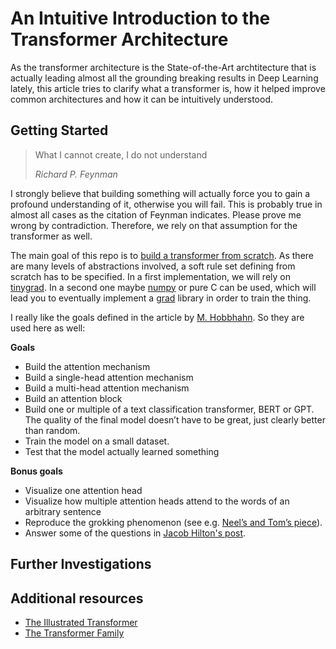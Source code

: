 # An Intuitive Introduction to the Transformer Architecture

As the transformer architecture is the State-of-the-Art archtitecture that is actually leading almost all the 
grounding breaking results in Deep Learning lately, this article tries to clarify what a transformer is, how it helped improve 
common architectures and how it can be intuitively understood.

## Getting Started

> What I cannot create, I do not understand
> 
> <cite>Richard P. Feynman</cite>

I strongly believe that building something will actually force you to gain a profound understanding of it, otherwise you will fail.
This is probably true in almost all cases as the citation of Feynman indicates. Please prove me wrong by contradiction. Therefore, we rely on that assumption for the transformer as well.

The main goal of this repo is to [build a transformer from scratch](https://www.lesswrong.com/posts/98jCNefEaBBb7jwu6/building-a-transformer-from-scratch-ai-safety-up-skilling). As there are many levels of abstractions involved, a soft rule set defining from scratch has to be specified. In a first implementation, we will rely on [tinygrad](https://github.com/tinygrad/tinygrad/tree/master). In a second one maybe [numpy](https://numpy.org/) or pure C can be used, which will lead you to eventually implement a [grad](http://blog.ezyang.com/2019/05/pytorch-internals/) library in order to train the thing. 

I really like the goals defined in the article by [M. Hobbhahn](https://www.lesswrong.com/posts/98jCNefEaBBb7jwu6/building-a-transformer-from-scratch-ai-safety-up-skilling). So they are used here as well:

**Goals**

- Build the attention mechanism
- Build a single-head attention mechanism
- Build a multi-head attention mechanism
- Build an attention block 
- Build one or multiple of a text classification transformer, BERT or GPT. The quality of the final model doesn’t have to be great, just clearly better than random.
- Train the model on a small dataset. 
- Test that the model actually learned something

**Bonus goals**

- Visualize one attention head
- Visualize how multiple attention heads attend to the words of an arbitrary sentence
- Reproduce the grokking phenomenon (see e.g. [Neel’s and Tom’s piece](https://www.lesswrong.com/posts/N6WM6hs7RQMKDhYjB/a-mechanistic-interpretability-analysis-of-grokking)). 
- Answer some of the questions in [Jacob Hilton's post](https://github.com/jacobhilton/deep_learning_curriculum/blob/master/1-Transformers.md).


## Further Investigations



## Additional resources

- [The Illustrated Transformer](https://jalammar.github.io/illustrated-transformer/)
- [The Transformer Family](https://lilianweng.github.io/posts/2020-04-07-the-transformer-family/)
